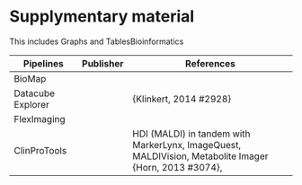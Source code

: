 # Supplymentary material
This includes Graphs and TablesBioinformatics 

Pipelines|Publisher|References
--- | --- | ---
BioMap | 
Datacube Explorer | | {Klinkert, 2014 #2928}
FlexImaging | | 
ClinProTools | |HDI (MALDI) in tandem with MarkerLynx, ImageQuest, MALDIVision, Metabolite Imager {Horn, 2013 #3074},